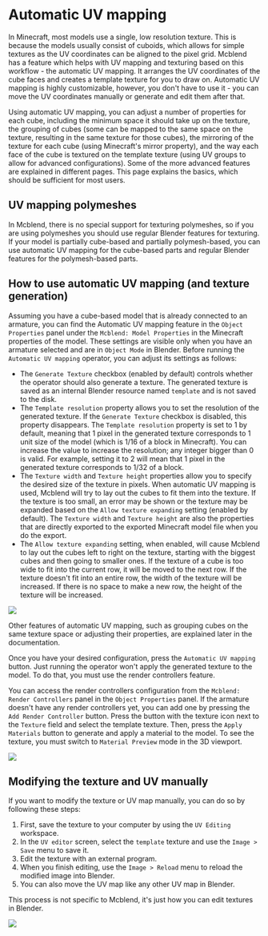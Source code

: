 # Automatic UV mapping

In Minecraft, most models use a single, low resolution texture. This is because the models usually consist of cuboids, which allows for simple textures as the UV coordinates can be aligned to the pixel grid. Mcblend has a feature which helps with UV mapping and texturing based on this workflow - the automatic UV mapping. It arranges the UV coordinates of the cube faces and creates a template texture for you to draw on. Automatic UV mapping is highly customizable, however, you don't have to use it - you can move the UV coordinates manually or generate and edit them after that.

Using automatic UV mapping, you can adjust a number of properties for each cube, including the minimum space it should take up on the texture, the grouping of cubes (some can be mapped to the same space on the texture, resulting in the same texture for those cubes), the mirroring of the texture for each cube (using Minecraft's mirror property), and the way each face of the cube is textured on the template texture (using UV groups to allow for advanced configurations). Some of the more advanced features are explained in different pages. This page explains the basics, which should be sufficient for most users.

## UV mapping polymeshes

In Mcblend, there is no special support for texturing polymeshes, so if you are using polymeshes you should use regular Blender features for texturing. If your model is partially cube-based and partially polymesh-based, you can use automatic UV mapping for the cube-based parts and regular Blender features for the polymesh-based parts.

## How to use automatic UV mapping (and texture generation)

Assuming you have a cube-based model that is already connected to an armature, you can find the Automatic UV mapping feature in the `Object Properties` panel under the `Mcblend: Model Properties` in the Minecraft properties of the model. These settings are visible only when you have an armature selected and are in `Object Mode` in Blender. Before running the `Automatic UV mapping` operator, you can adjust its settings as follows:

- The `Generate Texture` checkbox (enabled by default) controls whether the operator should also generate a texture. The generated texture is saved as an internal Blender resource named `template` and is not saved to the disk.
- The `Template resolution` property allows you to set the resolution of the generated texture. If the `Generate Texture` checkbox is disabled, this property disappears. The `Template resolution` property is set to 1 by default, meaning that 1 pixel in the generated texture corresponds to 1 unit size of the model (which is 1/16 of a block in Minecraft). You can increase the value to increase the resolution; any integer bigger than 0 is valid. For example, setting it to 2 will mean that 1 pixel in the generated texture corresponds to 1/32 of a block.
- The `Texture width` and `Texture height` properties allow you to specify the desired size of the texture in pixels. When automatic UV mapping is used, Mcblend will try to lay out the cubes to fit them into the texture. If the texture is too small, an error may be shown or the texture may be expanded based on the `Allow texture expanding` setting (enabled by default). The `Texture width` and `Texture height` are also the properties that are directly exported to the exported Minecraft model file when you do the export.
- The `Allow texture expanding` setting, when enabled, will cause Mcblend to lay out the cubes left to right on the texture, starting with the biggest cubes and then going to smaller ones. If the texture of a cube is too wide to fit into the current row, it will be moved to the next row. If the texture doesn't fit into an entire row, the width of the texture will be increased. If there is no space to make a new row, the height of the texture will be increased.

![](/img/texturing_and_uv_mapping/automatic_uv_mapping_settings.png)

Other features of automatic UV mapping, such as grouping cubes on the same texture space or adjusting their properties, are explained later in the documentation.

Once you have your desired configuration, press the `Automatic UV mapping` button. Just running the operator won't apply the generated texture to the model. To do that, you must use the render controllers feature.

You can access the render controllers configuration from the `Mcblend: Render Controllers` panel in the `Object Properties` panel. If the armature doesn't have any render controllers yet, you can add one by pressing the `Add Render Controller` button. Press the button with the texture icon next to the `Texture` field and select the template texture. Then, press the `Apply Materials` button to generate and apply a material to the model. To see the texture, you must switch to `Material Preview` mode in the 3D viewport.

![](/img/texturing_and_uv_mapping/render_controllers_settings.png)

## Modifying the texture and UV manually

If you want to modify the texture or UV map manually, you can do so by following these steps:

1. First, save the texture to your computer by using the `UV Editing` workspace.
2. In the `UV editor` screen, select the `template` texture and use the `Image > Save` menu to save it.
3. Edit the texture with an external program.
4. When you finish editing, use the `Image > Reload` menu to reload the modified image into Blender.
5. You can also move the UV map like any other UV map in Blender.

This process is not specific to Mcblend, it's just how you can edit textures in Blender.

![](/img/texturing_and_uv_mapping/adjusting_the_uv_and_texture_manually.png)
